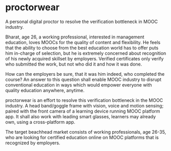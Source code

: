 # proctorwear
A personal digital proctor to resolve the verification bottleneck in MOOC industry.

Bharat, age 26, a working professional, interested in management education, loves MOOCs for the quality of content and flexibility. He feels that the ability to choose from the best education world has to offer puts him in-charge of selection, but he is extremely concerned about recognition of his newly acquired skillset by employers. Verified certificates only verify who submitted the work, but not who did it and how it was done.

How can the employers be sure, that it was him indeed, who completed the course? An answer to this question shall enable MOOC industry to disrupt conventional education in ways which would empower everyone with quality education anywhere, anytime.

proctorwear is an effort to resolve this verification bottleneck in the MOOC industry. A head band/goggle frame with vision, voice and motion sensing; paired with the front camera of a learning device running MOOC platform app. It shall also work with leading smart glasses, learners may already own, using a cross-platform app. 

The target beachhead market consists of working professionals, age 26-35, who are looking for certified education online on MOOC platforms that is recognized by employers.
